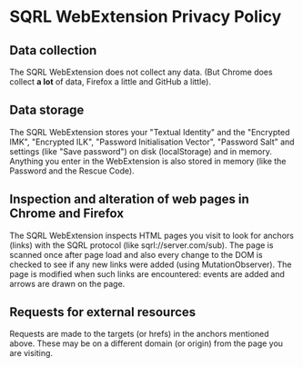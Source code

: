 # SQRL WebExtension Privacy Policy

## Data collection
The SQRL WebExtension does not collect any data.
(But Chrome does collect **a lot** of data, Firefox a little and GitHub a little).

## Data storage
The SQRL WebExtension stores your "Textual Identity" and the "Encrypted IMK", "Encrypted ILK", "Password Initialisation Vector", "Password Salt" and settings (like "Save password") on disk (localStorage) and in memory.
Anything you enter in the WebExtension is also stored in memory (like the Password and the Rescue Code).

## Inspection and alteration of web pages in Chrome and Firefox
The SQRL WebExtension inspects HTML pages you visit to look for anchors (links) with the SQRL protocol (like sqrl://server.com/sub).
The page is scanned once after page load and also every change to the DOM is checked to see if any new links were added (using MutationObserver).
The page is modified when such links are encountered: events are added and arrows are drawn on the page.

## Requests for external resources
Requests are made to the targets (or hrefs) in the anchors mentioned above. These may be on a different domain (or origin) from the page you are visiting.

